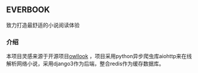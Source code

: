 ## EVERBOOK
致力打造最舒适的小说阅读体验
### 介绍
本项目灵感来源于开源项目[owllook](https://github.com/howie6879/owllook)
，项目采用python异步爬虫库aiohttp来在线解析网络小说，采用django3作为后端，整合redis作为缓存数据库。